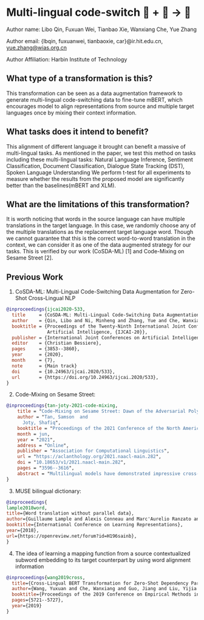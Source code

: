 # Multi-lingual code-switch 🦎  + 📕 -> 🐍

Author name: Libo Qin, Fuxuan Wei, Tianbao Xie, Wanxiang Che, Yue Zhang

Author email: {lbqin, fuxuanwei, tianbaoxie, car}@ir.hit.edu.cn, yue.zhang@wias.org.cn

Author Affiliation: Harbin Institute of Technology

## What type of a transformation is this?
This transformation can be seen as a data augmentation framework to generate multi-lingual code-switching data to fine-tune mBERT, which encourages model to align representations from source and multiple target languages once by mixing their context information.

## What tasks does it intend to benefit?
This alignment of different language it brought can benefit a massive of multi-lingual tasks.
As mentioned in the paper, we test this method on tasks including these multi-lingual tasks:
Natural Language Inference, Sentiment Classification, Document Classification, Dialogue State Tracking (DST), Spoken Language Understanding
We perform t-test for all experiments to measure whether the results from the proposed model are significantly better than the baselines(mBERT and XLM).

## What are the limitations of this transformation?
It is worth noticing that words in the source language can have multiple translations in the target language. In this case, we randomly choose any of the multiple translations as the replacement target language word. Though we cannot guarantee that this is the correct word-to-word translation in the context, we can consider it as one of the data augmented strategy for our tasks. This is verified by our work (CoSDA-ML) [1] and Code-Mixing on Sesame Street [2].

## Previous Work
1) CoSDA-ML: Multi-Lingual Code-Switching Data Augmentation  for Zero-Shot Cross-Lingual NLP

```bibtex
@inproceedings{ijcai2020-533,
  title     = {CoSDA-ML: Multi-Lingual Code-Switching Data Augmentation  for Zero-Shot Cross-Lingual NLP},
  author    = {Qin, Libo and Ni, Minheng and Zhang, Yue and Che, Wanxiang},
  booktitle = {Proceedings of the Twenty-Ninth International Joint Conference on
               Artificial Intelligence, {IJCAI-20}},
  publisher = {International Joint Conferences on Artificial Intelligence Organization},
  editor    = {Christian Bessiere},
  pages     = {3853--3860},
  year      = {2020},
  month     = {7},
  note      = {Main track}
  doi       = {10.24963/ijcai.2020/533},
  url       = {https://doi.org/10.24963/ijcai.2020/533},
}

```

2) Code-Mixing on Sesame Street:

```bibtex
@inproceedings{tan-joty-2021-code-mixing,
    title = "Code-Mixing on Sesame Street: Dawn of the Adversarial Polyglots",
    author = "Tan, Samson  and
      Joty, Shafiq",
    booktitle = "Proceedings of the 2021 Conference of the North American Chapter of the Association for Computational Linguistics: Human Language Technologies",
    month = jun,
    year = "2021",
    address = "Online",
    publisher = "Association for Computational Linguistics",
    url = "https://aclanthology.org/2021.naacl-main.282",
    doi = "10.18653/v1/2021.naacl-main.282",
    pages = "3596--3616",
    abstract = "Multilingual models have demonstrated impressive cross-lingual transfer performance. However, test sets like XNLI are monolingual at the example level. In multilingual communities, it is common for polyglots to code-mix when conversing with each other. Inspired by this phenomenon, we present two strong black-box adversarial attacks (one word-level, one phrase-level) for multilingual models that push their ability to handle code-mixed sentences to the limit. The former uses bilingual dictionaries to propose perturbations and translations of the clean example for sense disambiguation. The latter directly aligns the clean example with its translations before extracting phrases as perturbations. Our phrase-level attack has a success rate of 89.75{\%} against XLM-R-large, bringing its average accuracy of 79.85 down to 8.18 on XNLI. Finally, we propose an efficient adversarial training scheme that trains in the same number of steps as the original model and show that it creates more language-invariant representations, improving clean and robust accuracy in the absence of lexical overlap without degrading performance on the original examples.",
}
```


3) MUSE bilingual dictionary:

```bibtex
@inproceedings{
lample2018word,
title={Word translation without parallel data},
author={Guillaume Lample and Alexis Conneau and Marc'Aurelio Ranzato and Ludovic Denoyer and Hervé Jégou},
booktitle={International Conference on Learning Representations},
year={2018},
url={https://openreview.net/forum?id=H196sainb},
}
```
4) The idea of learning a mapping function from a source contextualized subword embedding to its target counterpart by using word alignment information

```bibtex
@inproceedings{wang2019cross,
  title={Cross-Lingual BERT Transformation for Zero-Shot Dependency Parsing},
  author={Wang, Yuxuan and Che, Wanxiang and Guo, Jiang and Liu, Yijia and Liu, Ting},
  booktitle={Proceedings of the 2019 Conference on Empirical Methods in Natural Language Processing and the 9th International Joint Conference on Natural Language Processing (EMNLP-IJCNLP)},
  pages={5721--5727},
  year={2019}
}
```
